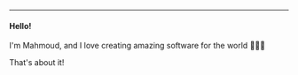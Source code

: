 -----------------

#### Hello! 

I'm Mahmoud, and I love creating amazing software for the world 👨🏼‍💻

That's about it!



